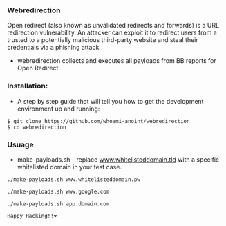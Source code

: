 ### Webredirection

Open redirect (also known as unvalidated redirects and forwards) is a URL redirection vulnerability. An attacker can exploit it to redirect users from a trusted to a potentially malicious third-party website and steal their credentials via a phishing attack. 
- webredirection collects and executes all payloads from BB reports for Open Redirect. 

### Installation:
* A step by step guide that will tell you how to get the development environment up and running: 

```
$ git clone https://github.com/whoami-anoint/webredirection
$ cd webredirection
```

### Usuage 
* make-payloads.sh - replace www.whitelisteddomain.tld with a specific whitelisted domain in your test case.
```
./make-payloads.sh www.whitelisteddomain.pw

./make-payloads.sh www.google.com

./make-payloads.sh app.domain.com
```

```Happy Hacking!!❤️```
